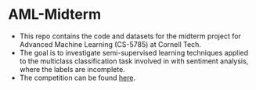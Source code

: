 # AML-Midterm

- This repo contains the code and datasets for the midterm project for Advanced Machine Learning (CS-5785) at Cornell Tech. 
- The goal is to investigate semi-supervised learning techniques applied to the multiclass classification task involved in with sentiment analysis, where the labels are incomplete.
- The competition can be found [here](https://www.kaggle.com/competitions/cs-5785-orie-5750-ece-5414-midterm-project/overview).
